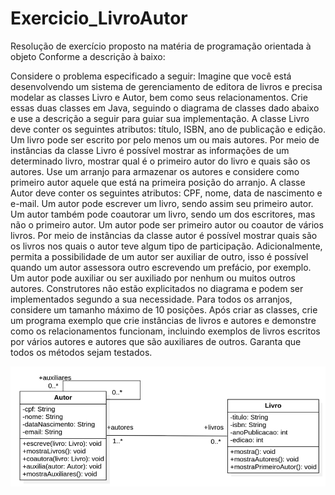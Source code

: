 # Exercicio_LivroAutor
Resolução de exercício proposto na matéria de programação orientada à objeto Conforme a descrição à baixo: 

Considere o problema especificado a seguir:
  Imagine que você está desenvolvendo um sistema de gerenciamento de
editora de livros e precisa modelar as classes Livro e Autor, bem como seus
relacionamentos. Crie essas duas classes em Java, seguindo o diagrama de
classes dado abaixo e use a descrição a seguir para guiar sua implementação. 
  A classe Livro deve conter os seguintes atributos: título, ISBN, ano de
publicação e edição. Um livro pode ser escrito por pelo menos um ou mais
autores. Por meio de instâncias da classe Livro é possível mostrar as
informações de um determinado livro, mostrar qual é o primeiro autor do livro
e quais são os autores. Use um arranjo para armazenar os autores e considere
como primeiro autor aquele que está na primeira posição do arranjo. 
  A classe Autor deve conter os seguintes atributos: CPF, nome, data de
nascimento e e-mail. Um autor pode escrever um livro, sendo assim seu
primeiro autor. Um autor também pode coautorar um livro, sendo um dos
escritores, mas não o primeiro autor. Um autor pode ser primeiro autor ou
coautor de vários livros. Por meio de instâncias da classe autor é possível
mostrar quais são os livros nos quais o autor teve algum tipo de participação.
Adicionalmente, permita a possibilidade de um autor ser auxiliar de outro, isso
é possível quando um autor assessora outro escrevendo um prefácio, por
exemplo. Um autor pode auxiliar ou ser auxiliado por nenhum ou muitos outros
autores. 
  Construtores não estão explicitados no diagrama e podem ser
implementados segundo a sua necessidade. Para todos os arranjos, considere
um tamanho máximo de 10 posições. 
  Após criar as classes, crie um programa exemplo que crie instâncias de
livros e autores e demonstre como os relacionamentos funcionam, incluindo
exemplos de livros escritos por vários autores e autores que são auxiliares de
outros. Garanta que todos os métodos sejam testados. 

![Alt text](UML_LivroAutor-1.png)